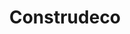 ---
title: "Construdeco"
url: /toluca-de-lerdo/construdeco-avenida-paseo-tollocan/
shop: ordenador
---